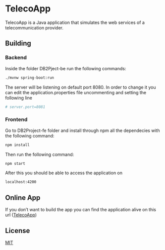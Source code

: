 
# TelecoApp

TelecoApp is a Java application that simulates the web services of a telecommunication provider.

## Building
### Backend
Inside the folder DB2Pject-be run the following commands:

```bash
./mvnw spring-boot:run 
```
The server will be listening on default port 8080. In order to change it you can edit the application.properties file uncommenting and setting the following line

```bash
# server.port=8081
```

### Frontend
Go to DB2Project-fe folder and install through npm all the dependecies with the following command:
```bash
npm install
```

Then run the following command:
```bash
npm start
```

After this you should be able to access the application on 
```bash
localhost:4200
```

## Online App
If you don’t want to build the app you can find the application alive on this url ([TelecoApp](http://db2project.duckdns.org))

## License
[MIT](https://choosealicense.com/licenses/mit/)
